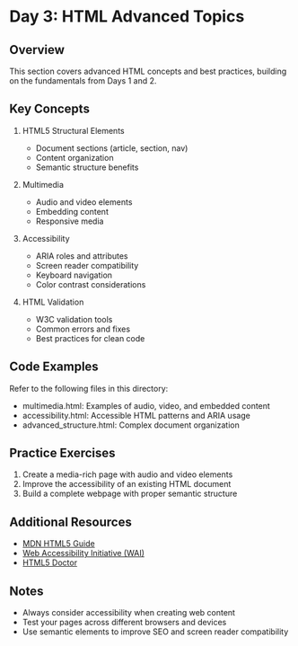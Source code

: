 # Day 3: HTML Advanced Topics

## Overview
This section covers advanced HTML concepts and best practices, building on the fundamentals from Days 1 and 2.

## Key Concepts
1. HTML5 Structural Elements
   - Document sections (article, section, nav)
   - Content organization
   - Semantic structure benefits

2. Multimedia
   - Audio and video elements
   - Embedding content
   - Responsive media

3. Accessibility
   - ARIA roles and attributes
   - Screen reader compatibility
   - Keyboard navigation
   - Color contrast considerations

4. HTML Validation
   - W3C validation tools
   - Common errors and fixes
   - Best practices for clean code

## Code Examples
Refer to the following files in this directory:
- multimedia.html: Examples of audio, video, and embedded content
- accessibility.html: Accessible HTML patterns and ARIA usage
- advanced_structure.html: Complex document organization

## Practice Exercises
1. Create a media-rich page with audio and video elements
2. Improve the accessibility of an existing HTML document
3. Build a complete webpage with proper semantic structure

## Additional Resources
- [MDN HTML5 Guide](https://developer.mozilla.org/en-US/docs/Web/Guide/HTML/HTML5)
- [Web Accessibility Initiative (WAI)](https://www.w3.org/WAI/)
- [HTML5 Doctor](http://html5doctor.com/)

## Notes
- Always consider accessibility when creating web content
- Test your pages across different browsers and devices
- Use semantic elements to improve SEO and screen reader compatibility